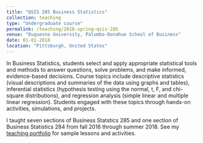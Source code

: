 ```yaml
---
title: "QSIS 285 Business Statistics"
collection: teaching
type: "Undergraduate course"
permalink: /teaching/2018-spring-qsis-285
venue: "Duquesne University, Palumbo-Donahue School of Business"
date: 01-01-2018
location: "Pittsburgh, United States"
---
```


In Business Statistics, students select and apply appropriate statistical tools and methods to answer questions, solve problems, and make informed, evidence-based decisions. Course topics include descriptive statistics (visual descriptions and summaries of the data using graphs and tables), inferential statistics (hypothesis testing using the normal, t, F, and chi-square distributions), and regression analysis (simple linear and multiple linear regression). Students engaged with these topics through hands-on activities, simulations, and projects.

I taught seven sections of Business Statstics 285 and one section of Business Statistics 284 from fall 2016 through summer 2018. See my <a href="https://dslibr.github.io/DuquesneProf/business_statistics/" target="_blank">teaching portfolio</a> for sample lessons and activities.<br/>

<!--<a href="/files/syllabus-BusStats-Spr2018.pdf" target="_blank">Business Statistics Syllabus</a> -->

